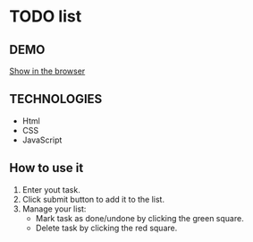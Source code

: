# TODO list
## DEMO
[Show in the browser](https://katkowa.github.io/todo-list/)
## TECHNOLOGIES
- Html
- CSS
- JavaScript
## How to use it
1. Enter yout task.
2. Click submit button to add it to the list.
3. Manage your list:
    - Mark task as done/undone by clicking the green square.
    - Delete task by clicking the red square.
